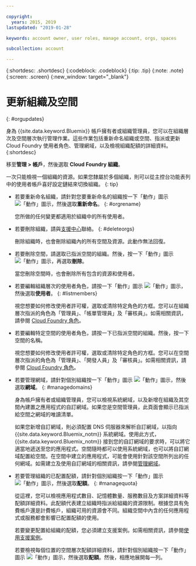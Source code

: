 ```yaml
---

copyright:
  years: 2015, 2019
lastupdated: "2019-01-28"

keywords: account owner, user roles, manage account, orgs, spaces

subcollection: account

---
```


{:shortdesc: .shortdesc}
{:codeblock: .codeblock}
{:tip: .tip}
{:note: .note}
{:screen: .screen}
{:new_window: target="_blank"}


# 更新組織及空間
{: #orgupdates}

身為 {{site.data.keyword.Bluemix}} 帳戶擁有者或組織管理員，您可以在組織層次及空間層次執行管理作業。這些作業包括重新命名組織或空間、指派或更新 Cloud Foundry 使用者角色、管理網域，以及檢視組織配額的詳細資料。
{:shortdesc}

移至**管理 > 帳戶**，然後選取 **Cloud Foundry 組織**。

一次只能檢視一個組織的資源。如果您隸屬於多個組織，則可以從主控台功能表列中的使用者帳戶喜好設定鏈結來切換組織。
{: tip}

  * 若要重新命名組織，請針對您要重新命名的組織按一下「動作」圖示 ![「動作」圖示](../icons/action-menu-icon.svg)，然後選取**重新命名**。
    {: #orgrename}

    您所做的任何變更都適用於組織中的所有使用者。

  * 若要刪除組織，請與[支援中心](/docs/get-support?topic=get-support-getting-customer-support)聯絡。
    {: #deleteorgs}

    刪除組織時，也會刪除組織內的所有空間及資源。此動作無法回復。

  * 若要刪除空間，請選取已指派空間的組織。然後，按一下「動作」圖示 ![「動作」圖示](../icons/action-menu-icon.svg)，再選取**刪除**。

    當您刪除空間時，也會刪除所有包含的資源和使用者。

  * 若要編輯組織層次的使用者角色，請按一下「動作」圖示 ![「動作」圖示](../icons/action-menu-icon.svg)，然後選取**使用者**。
    {: #listmembers}

    視您想要如何修改使用者許可權，選取或清除特定角色的方框。您可以在組織層次指派的角色為「管理員」、「帳單管理員」及「審核員」。如需相關資訊，請參閱 [Cloud Foundry 角色](/docs/iam?topic=iam-cfaccess#cfroles)。

  * 若要編輯特定空間的使用者角色，請按一下已指派空間的組織。然後，按一下空間的名稱。

    視您想要如何修改使用者許可權，選取或清除特定角色的方框。您可以在空間層次指派的角色為「管理員」、「開發人員」及「審核員」。如需相關資訊，請參閱 [Cloud Foundry 角色](/docs/iam?topic=iam-cfaccess#cfroles)。

  * 若要管理網域，請針對個別組織按一下「動作」圖示 ![「動作」圖示](../icons/action-menu-icon.svg)，然後選取**網域**。
    {: #managedomains}

    身為帳戶擁有者或組織管理員，您可以檢視系統網域，以及新增在組織及其空間內建置之應用程式的自訂網域。如果您是空間管理員，此頁面會顯示已指派給空間之網域的唯讀清單。

    如果您新增自訂網域，則必須配置 DNS 伺服器來解析自訂網域，以指向 {{site.data.keyword.Bluemix_notm}} 系統網域。使用此方式，{{site.data.keyword.Bluemix_notm}} 接到您的自訂網域的要求時，可以將它適當地遞送至您的應用程式。空間隨時都可以使用系統網域，也可以將自訂網域配置給空間。在空間中建立的應用程式，可能會使用針對該空間所列出的任何網域。如需建立及使用自訂網域的相關資訊，請參閱[管理網域](/docs/apps?topic=creating-apps-update-domain)。

  * 若要管理組織的已配置配額，請針對個別組織按一下「動作」圖示 ![「動作」圖示](../icons/action-menu-icon.svg)，然後選取**配額**。
    {: #managequota}

    從這裡，您可以檢視應用程式數目、記憶體數量、服務數目及方案詳細資料等配額詳細資料。此配額代表建立組織時指派給組織的資源限制。根據您具有免費帳戶還是計費帳戶，組織可用的資源會不同。組織空間中內含的任何應用程式或服務都會影響已配置配額的使用。

    若要變更配置給組織的配額，您必須建立支援案例。如需相關資訊，請參閱[使用支援案例](/docs/get-support?topic=get-support-open-case)。

    若要檢視每個位置的空間層次配額詳細資料，請針對個別組織按一下「動作」圖示 ![「動作」圖示](../icons/action-menu-icon.svg)，然後選取**配額**。然後，相應地展開每一列。
